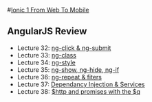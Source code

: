 #[Ionic 1 From Web To Mobile](https://www.udemy.com/ionic-from-web-to-mobile/) 


## AngularJS Review 

* Lecture 32: [ng-click & ng-submit](http://play.ionic.io/app/28a7f35abf31)
* Lecture 33: [ng-class](http://play.ionic.io/app/f9467b5b6254)
* Lecture 34: [ng-style](http://play.ionic.io/app/1b1ab9843298)
* Lecture 35: [ng-show, ng-hide, ng-if](http://play.ionic.io/app/aeef5ec2184b)
* Lecture 36: [ng-repeat & fiters](http://play.ionic.io/app/91d0e6918e25)
* Lecture 37: [Dependancy Injection & Services](http://play.ionic.io/app/91453d4dcdd3)
* Lecture 38: [$http and promises with the $q](http://play.ionic.io/app/658791b40f7c)

